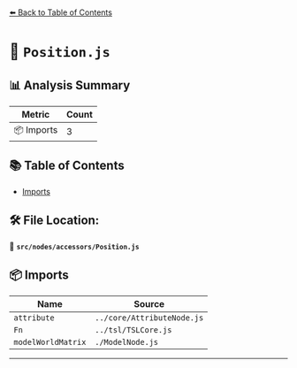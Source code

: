 [⬅️ Back to Table of Contents](../../../index.md)

# 📄 `Position.js`

## 📊 Analysis Summary

| Metric | Count |
|--------|-------|
| 📦 Imports | 3 |

## 📚 Table of Contents

- [Imports](#imports)

## 🛠️ File Location:
📂 **`src/nodes/accessors/Position.js`**

## 📦 Imports

| Name | Source |
|------|--------|
| `attribute` | `../core/AttributeNode.js` |
| `Fn` | `../tsl/TSLCore.js` |
| `modelWorldMatrix` | `./ModelNode.js` |


---